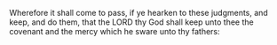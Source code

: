 Wherefore it shall come to pass, if ye hearken to these judgments, and keep, and do them, that the LORD thy God shall keep unto thee the covenant and the mercy which he sware unto thy fathers:
